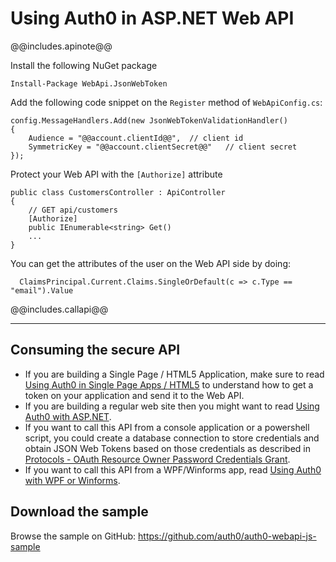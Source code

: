 # Using Auth0 in ASP.NET Web API

@@includes.apinote@@

Install the following NuGet package

    Install-Package WebApi.JsonWebToken

Add the following code snippet on the `Register` method of `WebApiConfig.cs`:

    config.MessageHandlers.Add(new JsonWebTokenValidationHandler()
    {
        Audience = "@@account.clientId@@",  // client id
        SymmetricKey = "@@account.clientSecret@@"   // client secret
    });

Protect your Web API with the `[Authorize]` attribute

    public class CustomersController : ApiController
    {
        // GET api/customers
        [Authorize]
        public IEnumerable<string> Get()
        ...
    }

You can get the attributes of the user on the Web API side by doing:

      ClaimsPrincipal.Current.Claims.SingleOrDefault(c => c.Type == "email").Value

@@includes.callapi@@

---

## Consuming the secure API

* If you are building a Single Page / HTML5 Application, make sure to read [Using Auth0 in Single Page Apps / HTML5](singlepageapp-tutorial) to understand how to get a token on your application and send it to the Web API.
* If you are building a regular web site then you might want to read [Using Auth0 with ASP.NET](aspnet-tutorial).
* If you want to call this API from a console application or a powershell script, you could create a database connection to store credentials and obtain JSON Web Tokens based on those credentials as described in [Protocols - OAuth Resource Owner Password Credentials Grant](protocols#9).
* If you want to call this API from a WPF/Winforms app, read [Using Auth0 with WPF or Winforms](wpf-winforms-tutorial).

## Download the sample

Browse the sample on GitHub: <https://github.com/auth0/auth0-webapi-js-sample>
